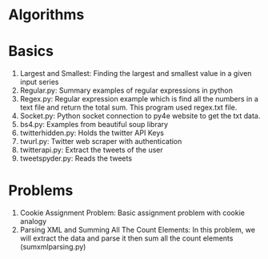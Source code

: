 # Algorithms



# Basics
1. Largest and Smallest: Finding the largest and smallest value in a given input series
2. Regular.py: Summary examples of regular expressions in python
3. Regex.py: Regular expression example which is find all the numbers in a text file and return the total sum. This program used regex.txt file. 
4. Socket.py: Python socket connection to py4e website to get the txt data. 
5. bs4.py: Examples from beautiful soup library
6. twitterhidden.py: Holds the twitter API Keys
7. twurl.py: Twitter web scraper with authentication
8. twitterapi.py: Extract the tweets of the user
9. tweetspyder.py: Reads the tweets



# Problems
1. Cookie Assignment Problem: Basic assignment problem with cookie analogy
2. Parsing XML and Summing All The Count Elements: In this problem, we will extract the data and parse it then sum all the count elements (sumxmlparsing.py)

